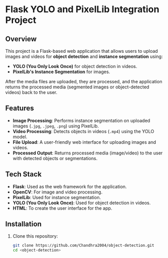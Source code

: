 # Flask YOLO and PixelLib Integration Project

## Overview

This project is a Flask-based web application that allows users to upload images and videos for **object detection** and **instance segmentation** using:
- **YOLO (You Only Look Once)** for object detection in videos.
- **PixelLib's Instance Segmentation** for images.

After the media files are uploaded, they are processed, and the application returns the processed media (segmented images or object-detected videos) back to the user.

## Features

- **Image Processing**: Performs instance segmentation on uploaded images (`.jpg`, `.jpeg`, `.png`) using PixelLib.
- **Video Processing**: Detects objects in videos (`.mp4`) using the YOLO model.
- **File Upload**: A user-friendly web interface for uploading images and videos.
- **Processed Output**: Returns processed media (image/video) to the user with detected objects or segmentations.

## Tech Stack

- **Flask**: Used as the web framework for the application.
- **OpenCV**: For image and video processing.
- **PixelLib**: Used for instance segmentation.
- **YOLO (You Only Look Once)**: Used for object detection in videos.
- **HTML**: To create the user interface for the app.

## Installation

1. Clone this repository:
   ```bash
   git clone https://github.com/Chandhra2004/object-detection.git
   cd <object-detection>
